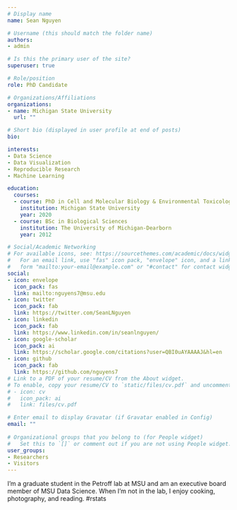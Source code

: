 ```yaml
---
# Display name
name: Sean Nguyen

# Username (this should match the folder name)
authors:
- admin

# Is this the primary user of the site?
superuser: true

# Role/position
role: PhD Candidate

# Organizations/Affiliations
organizations:
- name: Michigan State University
  url: ""

# Short bio (displayed in user profile at end of posts)
bio: 

interests:
- Data Science
- Data Visualization
- Reproducible Research
- Machine Learning

education:
  courses:
  - course: PhD in Cell and Molecular Biology & Environmental Toxicology
    institution: Michigan State University
    year: 2020
  - course: BSc in Biological Sciences
    institution: The University of Michigan-Dearborn
    year: 2012

# Social/Academic Networking
# For available icons, see: https://sourcethemes.com/academic/docs/widgets/#icons
#   For an email link, use "fas" icon pack, "envelope" icon, and a link in the
#   form "mailto:your-email@example.com" or "#contact" for contact widget.
social:
- icon: envelope
  icon_pack: fas
  link: mailto:nguyens7@msu.edu  
- icon: twitter
  icon_pack: fab
  link: https://twitter.com/SeanLNguyen
- icon: linkedin
  icon_pack: fab
  link: https://www.linkedin.com/in/seanlnguyen/
- icon: google-scholar
  icon_pack: ai
  link: https://scholar.google.com/citations?user=QBI0uAYAAAAJ&hl=en
- icon: github
  icon_pack: fab
  link: https://github.com/nguyens7
# Link to a PDF of your resume/CV from the About widget.
# To enable, copy your resume/CV to `static/files/cv.pdf` and uncomment the lines below.  
# - icon: cv
#   icon_pack: ai
#   link: files/cv.pdf

# Enter email to display Gravatar (if Gravatar enabled in Config)
email: ""
  
# Organizational groups that you belong to (for People widget)
#   Set this to `[]` or comment out if you are not using People widget.  
user_groups:
- Researchers
- Visitors
---
```


I’m a graduate student in the Petroff lab at MSU and am an executive board member of MSU Data Science. When I’m not in the lab, I enjoy cooking, photography, and reading. #rstats
